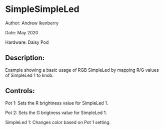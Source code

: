# SimpleSimpleLed
Author: Andrew Ikenberry

Date: May 2020

Hardware: Daisy Pod

## Description: 
Example showing a basic usage of RGB SimpleLed by mapping R/G values of SimpleLed 1 to knob.

## Controls:

Pot 1: Sets the R brightness value for SimpleLed 1.

Pot 2: Sets the G brigtness value for SimpleLed 1.

SimpleLed 1: Changes color based on Pot 1 setting. 

